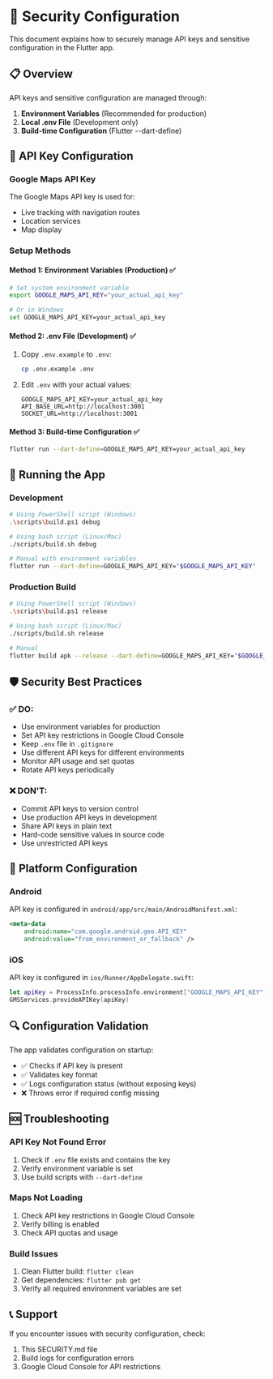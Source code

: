 # 🔐 Security Configuration

This document explains how to securely manage API keys and sensitive configuration in the Flutter app.

## 📋 Overview

API keys and sensitive configuration are managed through:
1. **Environment Variables** (Recommended for production)
2. **Local .env File** (Development only)
3. **Build-time Configuration** (Flutter --dart-define)

## 🔑 API Key Configuration

### Google Maps API Key

The Google Maps API key is used for:
- Live tracking with navigation routes
- Location services
- Map display

### Setup Methods

#### Method 1: Environment Variables (Production) ✅
```bash
# Set system environment variable
export GOOGLE_MAPS_API_KEY="your_actual_api_key"

# Or in Windows
set GOOGLE_MAPS_API_KEY=your_actual_api_key
```

#### Method 2: .env File (Development) ✅
1. Copy `.env.example` to `.env`:
   ```bash
   cp .env.example .env
   ```

2. Edit `.env` with your actual values:
   ```env
   GOOGLE_MAPS_API_KEY=your_actual_api_key
   API_BASE_URL=http://localhost:3001
   SOCKET_URL=http://localhost:3001
   ```

#### Method 3: Build-time Configuration ✅
```bash
flutter run --dart-define=GOOGLE_MAPS_API_KEY=your_actual_api_key
```

## 🚀 Running the App

### Development
```bash
# Using PowerShell script (Windows)
.\scripts\build.ps1 debug

# Using bash script (Linux/Mac)
./scripts/build.sh debug

# Manual with environment variables
flutter run --dart-define=GOOGLE_MAPS_API_KEY="$GOOGLE_MAPS_API_KEY"
```

### Production Build
```bash
# Using PowerShell script (Windows)
.\scripts\build.ps1 release

# Using bash script (Linux/Mac)
./scripts/build.sh release

# Manual
flutter build apk --release --dart-define=GOOGLE_MAPS_API_KEY="$GOOGLE_MAPS_API_KEY"
```

## 🛡️ Security Best Practices

### ✅ DO:
- Use environment variables for production
- Set API key restrictions in Google Cloud Console
- Keep `.env` file in `.gitignore`
- Use different API keys for different environments
- Monitor API usage and set quotas
- Rotate API keys periodically

### ❌ DON'T:
- Commit API keys to version control
- Use production API keys in development
- Share API keys in plain text
- Hard-code sensitive values in source code
- Use unrestricted API keys

## 📱 Platform Configuration

### Android
API key is configured in `android/app/src/main/AndroidManifest.xml`:
```xml
<meta-data
    android:name="com.google.android.geo.API_KEY"
    android:value="from_environment_or_fallback" />
```

### iOS  
API key is configured in `ios/Runner/AppDelegate.swift`:
```swift
let apiKey = ProcessInfo.processInfo.environment["GOOGLE_MAPS_API_KEY"] ?? "fallback_key"
GMSServices.provideAPIKey(apiKey)
```

## 🔍 Configuration Validation

The app validates configuration on startup:
- ✅ Checks if API key is present
- ✅ Validates key format
- ✅ Logs configuration status (without exposing keys)
- ❌ Throws error if required config missing

## 🆘 Troubleshooting

### API Key Not Found Error
1. Check if `.env` file exists and contains the key
2. Verify environment variable is set
3. Use build scripts with `--dart-define`

### Maps Not Loading
1. Check API key restrictions in Google Cloud Console
2. Verify billing is enabled
3. Check API quotas and usage

### Build Issues
1. Clean Flutter build: `flutter clean`
2. Get dependencies: `flutter pub get`
3. Verify all required environment variables are set

## 📞 Support

If you encounter issues with security configuration, check:
1. This SECURITY.md file
2. Build logs for configuration errors
3. Google Cloud Console for API restrictions